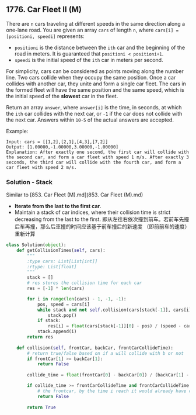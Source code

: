 ## 1776. Car Fleet II (M)

There are `n` cars traveling at different speeds in the same direction along a one-lane road. You are given an array `cars` of length `n`, where `cars[i] = [positioni, speedi]` represents:

- `positioni` is the distance between the `ith` car and the beginning of the road in meters. It is guaranteed that `positioni < positioni+1`.
- `speedi` is the initial speed of the `ith` car in meters per second.

For simplicity, cars can be considered as points moving along the number line. Two cars collide when they occupy the same position. Once a car collides with another car, they unite and form a single car fleet. The cars in the formed fleet will have the same position and the same speed, which is the initial speed of the **slowest** car in the fleet.

Return an array `answer`, where `answer[i]` is the time, in seconds, at which the `ith` car collides with the next car, or `-1` if the car does not collide with the next car. Answers within `10-5` of the actual answers are accepted.

Example:

```
Input: cars = [[1,2],[2,1],[4,3],[7,2]]
Output: [1.00000,-1.00000,3.00000,-1.00000]
Explanation: After exactly one second, the first car will collide with the second car, and form a car fleet with speed 1 m/s. After exactly 3 seconds, the third car will collide with the fourth car, and form a car fleet with speed 2 m/s.
```



### Solution - Stack

Similar to [853. Car Fleet (M).md](853. Car Fleet (M).md)

-  **Iterate from the last to the first car**. 
- Maintain a stack of car indices, where their collision time is strict decreasing from the last to the first. 即从左往右依次撞到前车。若前车先撞 后车再撞，那么后車撞的时间应该基于前车撞后的新速度 （即前前车的速度）重新计算

```python
class Solution(object):
    def getCollisionTimes(self, cars):
        """
        :type cars: List[List[int]]
        :rtype: List[float]
        """
        stack = []
        # res stores the collision time for each car
        res = [-1] * len(cars)

        for i in range(len(cars) - 1, -1, -1):
            pos, speed = cars[i]
            while stack and not self.collision(cars[stack[-1]], cars[i], res[stack[-1]]):
                stack.pop()
            if stack:
                res[i] = float(cars[stack[-1]][0] - pos) / (speed - cars[stack[-1]][1])
            stack.append(i)
        return res
    
    def collision(self, frontCar, backCar, frontCarCollideTime):
        # return true/false based on if a will collide with b or not
        if frontCar[1] >= backCar[1]:
            return False
        
        collide_time = float(frontCar[0] - backCar[0]) / (backCar[1] - frontCar[1])

        if collide_time >= frontCarCollideTime and frontCarCollideTime != -1:
            # the frontcar, by the time i reach it would already have collided to some other. Although we will collide, but since its too late collision we dont need this one
            return False 
        
        return True
```

